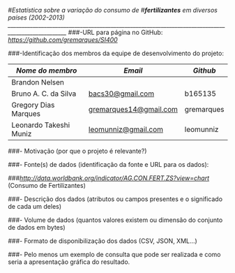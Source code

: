 #_Estatística sobre a variação do consumo de_
#_**fertilizantes** em diversos países (2002-2013)_
*___________________________________________________________________________________________________*
###-URL para página no GitHub: _https://github.com/gremarques/SI400_

###-Identificação dos membros da equipe de desenvolvimento do projeto:

_Nome do membro_      |           _Email_          |  _Github_  | 
----------------------|----------------------------|------------|
Brandon Nelsen        |                            |            |
Bruno A. C. da Silva  |    bacs30@gmail.com        | b165135    |
Gregory Dias Marques  |    gremarques14@gmail.com  | gremarques |
Leonardo Takeshi Muniz|    leomunniz@gmail.com     | leomunniz  |

###- Motivação (por que o projeto é relevante?)

###- Fonte(s) de dados (identificação da fonte e URL para os dados): 
  
###_http://data.worldbank.org/indicator/AG.CON.FERT.ZS?view=chart_ (Consumo de Fertilizantes)

###- Descrição dos dados (atributos ou campos presentes e o significado de cada um deles)

###- Volume de dados (quantos valores existem ou dimensão do conjunto de dados em bytes)

###- Formato de disponibilização dos dados (CSV, JSON, XML...)

###- Pelo menos um exemplo de consulta que pode ser realizada e como seria a apresentação gráfica do resultado.

